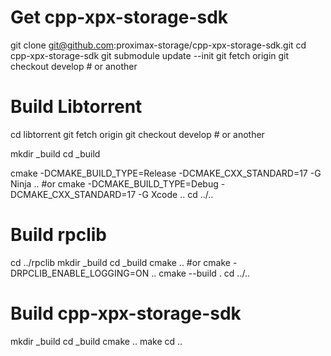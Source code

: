 # Get cpp-xpx-storage-sdk

git clone git@github.com:proximax-storage/cpp-xpx-storage-sdk.git
cd cpp-xpx-storage-sdk
git submodule update --init
git fetch origin
git checkout develop # or another

# Build Libtorrent

cd libtorrent
git fetch origin
git checkout develop # or another

mkdir _build
cd _build

cmake -DCMAKE_BUILD_TYPE=Release -DCMAKE_CXX_STANDARD=17 -G Ninja ..
#or cmake -DCMAKE_BUILD_TYPE=Debug -DCMAKE_CXX_STANDARD=17 -G Xcode .. 
cd ../..

# Build rpclib
cd ../rpclib
mkdir _build
cd _build
cmake ..
#or cmake -DRPCLIB_ENABLE_LOGGING=ON ..
cmake --build .
cd ../..

# Build cpp-xpx-storage-sdk
mkdir _build
cd _build
cmake ..
make
cd ..

